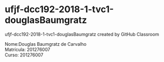 # ufjf-dcc192-2018-1-tvc1-douglasBaumgratz
ufjf-dcc192-2018-1-tvc1-douglasBaumgratz created by GitHub Classroom<br>

Nome:Douglas Baumgratz de Carvalho<br>
Matrícula: 201276007<br>
Curso: 201276007


